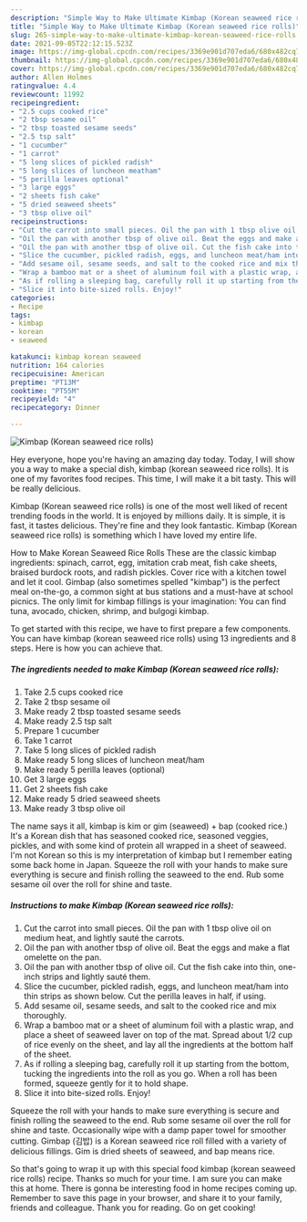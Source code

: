 ```yaml
---
description: "Simple Way to Make Ultimate Kimbap (Korean seaweed rice rolls)"
title: "Simple Way to Make Ultimate Kimbap (Korean seaweed rice rolls)"
slug: 265-simple-way-to-make-ultimate-kimbap-korean-seaweed-rice-rolls
date: 2021-09-05T22:12:15.523Z
image: https://img-global.cpcdn.com/recipes/3369e901d707eda6/680x482cq70/kimbap-korean-seaweed-rice-rolls-recipe-main-photo.jpg
thumbnail: https://img-global.cpcdn.com/recipes/3369e901d707eda6/680x482cq70/kimbap-korean-seaweed-rice-rolls-recipe-main-photo.jpg
cover: https://img-global.cpcdn.com/recipes/3369e901d707eda6/680x482cq70/kimbap-korean-seaweed-rice-rolls-recipe-main-photo.jpg
author: Allen Holmes
ratingvalue: 4.4
reviewcount: 11992
recipeingredient:
- "2.5 cups cooked rice"
- "2 tbsp sesame oil"
- "2 tbsp toasted sesame seeds"
- "2.5 tsp salt"
- "1 cucumber"
- "1 carrot"
- "5 long slices of pickled radish"
- "5 long slices of luncheon meatham"
- "5 perilla leaves optional"
- "3 large eggs"
- "2 sheets fish cake"
- "5 dried seaweed sheets"
- "3 tbsp olive oil"
recipeinstructions:
- "Cut the carrot into small pieces. Oil the pan with 1 tbsp olive oil on medium heat, and lightly sauté the carrots."
- "Oil the pan with another tbsp of olive oil. Beat the eggs and make a flat omelette on the pan."
- "Oil the pan with another tbsp of olive oil. Cut the fish cake into thin, one-inch strips and lightly sauté them."
- "Slice the cucumber, pickled radish, eggs, and luncheon meat/ham into thin strips as shown below. Cut the perilla leaves in half, if using."
- "Add sesame oil, sesame seeds, and salt to the cooked rice and mix thoroughly."
- "Wrap a bamboo mat or a sheet of aluminum foil with a plastic wrap, and place a sheet of seaweed laver on top of the mat. Spread about 1/2 cup of rice evenly on the sheet, and lay all the ingredients at the bottom half of the sheet."
- "As if rolling a sleeping bag, carefully roll it up starting from the bottom, tucking the ingredients into the roll as you go. When a roll has been formed, squeeze gently for it to hold shape."
- "Slice it into bite-sized rolls. Enjoy!"
categories:
- Recipe
tags:
- kimbap
- korean
- seaweed

katakunci: kimbap korean seaweed 
nutrition: 164 calories
recipecuisine: American
preptime: "PT13M"
cooktime: "PT55M"
recipeyield: "4"
recipecategory: Dinner

---
```



![Kimbap (Korean seaweed rice rolls)](https://img-global.cpcdn.com/recipes/3369e901d707eda6/680x482cq70/kimbap-korean-seaweed-rice-rolls-recipe-main-photo.jpg)

Hey everyone, hope you're having an amazing day today. Today, I will show you a way to make a special dish, kimbap (korean seaweed rice rolls). It is one of my favorites food recipes. This time, I will make it a bit tasty. This will be really delicious.

Kimbap (Korean seaweed rice rolls) is one of the most well liked of recent trending foods in the world. It is enjoyed by millions daily. It is simple, it is fast, it tastes delicious. They're fine and they look fantastic. Kimbap (Korean seaweed rice rolls) is something which I have loved my entire life.

How to Make Korean Seaweed Rice Rolls These are the classic kimbap ingredients: spinach, carrot, egg, imitation crab meat, fish cake sheets, braised burdock roots, and radish pickles. Cover rice with a kitchen towel and let it cool. Gimbap (also sometimes spelled &#34;kimbap&#34;) is the perfect meal on-the-go, a common sight at bus stations and a must-have at school picnics. The only limit for kimbap fillings is your imagination: You can find tuna, avocado, chicken, shrimp, and bulgogi kimbap.


To get started with this recipe, we have to first prepare a few components. You can have kimbap (korean seaweed rice rolls) using 13 ingredients and 8 steps. Here is how you can achieve that.

<!--inarticleads1-->

##### The ingredients needed to make Kimbap (Korean seaweed rice rolls):

1. Take 2.5 cups cooked rice
1. Take 2 tbsp sesame oil
1. Make ready 2 tbsp toasted sesame seeds
1. Make ready 2.5 tsp salt
1. Prepare 1 cucumber
1. Take 1 carrot
1. Take 5 long slices of pickled radish
1. Make ready 5 long slices of luncheon meat/ham
1. Make ready 5 perilla leaves (optional)
1. Get 3 large eggs
1. Get 2 sheets fish cake
1. Make ready 5 dried seaweed sheets
1. Make ready 3 tbsp olive oil


The name says it all, kimbap is kim or gim (seaweed) + bap (cooked rice.) It&#39;s a Korean dish that has seasoned cooked rice, seasoned veggies, pickles, and with some kind of protein all wrapped in a sheet of seaweed. I&#39;m not Korean so this is my interpretation of kimbap but I remember eating some back home in Japan. Squeeze the roll with your hands to make sure everything is secure and finish rolling the seaweed to the end. Rub some sesame oil over the roll for shine and taste. 

<!--inarticleads2-->

##### Instructions to make Kimbap (Korean seaweed rice rolls):

1. Cut the carrot into small pieces. Oil the pan with 1 tbsp olive oil on medium heat, and lightly sauté the carrots.
1. Oil the pan with another tbsp of olive oil. Beat the eggs and make a flat omelette on the pan.
1. Oil the pan with another tbsp of olive oil. Cut the fish cake into thin, one-inch strips and lightly sauté them.
1. Slice the cucumber, pickled radish, eggs, and luncheon meat/ham into thin strips as shown below. Cut the perilla leaves in half, if using.
1. Add sesame oil, sesame seeds, and salt to the cooked rice and mix thoroughly.
1. Wrap a bamboo mat or a sheet of aluminum foil with a plastic wrap, and place a sheet of seaweed laver on top of the mat. Spread about 1/2 cup of rice evenly on the sheet, and lay all the ingredients at the bottom half of the sheet.
1. As if rolling a sleeping bag, carefully roll it up starting from the bottom, tucking the ingredients into the roll as you go. When a roll has been formed, squeeze gently for it to hold shape.
1. Slice it into bite-sized rolls. Enjoy!


Squeeze the roll with your hands to make sure everything is secure and finish rolling the seaweed to the end. Rub some sesame oil over the roll for shine and taste. Occasionally wipe with a damp paper towel for smoother cutting. Gimbap (김밥) is a Korean seaweed rice roll filled with a variety of delicious fillings. Gim is dried sheets of seaweed, and bap means rice. 

So that's going to wrap it up with this special food kimbap (korean seaweed rice rolls) recipe. Thanks so much for your time. I am sure you can make this at home. There is gonna be interesting food in home recipes coming up. Remember to save this page in your browser, and share it to your family, friends and colleague. Thank you for reading. Go on get cooking!
